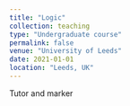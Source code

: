 ```yaml
---
title: "Logic"
collection: teaching
type: "Undergraduate course"
permalink: false
venue: "University of Leeds"
date: 2021-01-01
location: "Leeds, UK"
---
```


Tutor and marker
